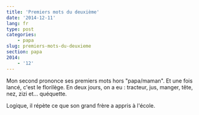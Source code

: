 ```yaml
---
title: 'Premiers mots du deuxième'
date: '2014-12-11'
lang: fr
type: post
categories:
    - papa
slug: premiers-mots-du-deuxieme
section: papa
2014:
    - '12'
---
```


Mon second prononce ses premiers mots hors "papa/maman". Et une fois lancé, c'est le florilège. En deux jours, on a eu : tracteur, jus, manger, tête, nez, zizi et... quéquette.

Logique, il répète ce que son grand frère a appris à l'école.
